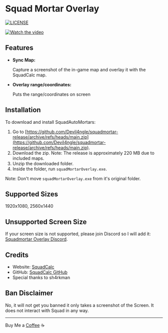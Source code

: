 # Squad Mortar Overlay

<a href="https://github.com/Devil4ngle/squadmortar/blob/master/LICENSE.md"><img src="https://img.shields.io/github/license/Naereen/StrapDown.js.svg" alt="LICENSE"></a>

[![Watch the video](https://img.youtube.com/vi/TLvbOeEAM0o/hqdefault.jpg)](https://www.youtube.com/watch?v=TLvbOeEAM0o)

## Features
  
- **Sync Map:**

   Capture a screenshot of the in-game map and overlay it with the SquadCalc map.

- **Overlay range/coordinates:**

   Puts the range/coordinates on screen

## Installation
To download and install SquadAutoMortars:
1. Go to [https://github.com/Devil4ngle/squadmortar-release/archive/refs/heads/main.zip](https://github.com/Devil4ngle/squadmortar-release/archive/refs/heads/main.zip).
2. Download the zip.
Note: The release is approximately 220 MB due to included maps.
1. Unzip the downloaded folder.
2. Inside the folder, run `squadMortarOverlay.exe`.

Note: Don't move `squadMortarOverlay.exe` from it's original folder.


## Supported Sizes
1920x1080, 2560x1440

## Unsupported Screen Size
If your screen size is not supported, please join Discord so I will add it: [Squadmortar Overlay Discord](https://discord.gg/Qc5y4satdz).

## Credits
- Website: [SquadCalc](https://squadcalc.app/)
- GitHub: [SquadCalc GitHub](https://github.com/sh4rkman/SquadCalc)
- Special thanks to sh4rkman

## Ban Disclaimer
No, it will not get you banned it only takes a screenshot of the Screen. It does not interact with Squad in any way.

---

Buy Me a [Coffee](https://www.buymeacoffee.com/devil4ngle) :coffee: 
